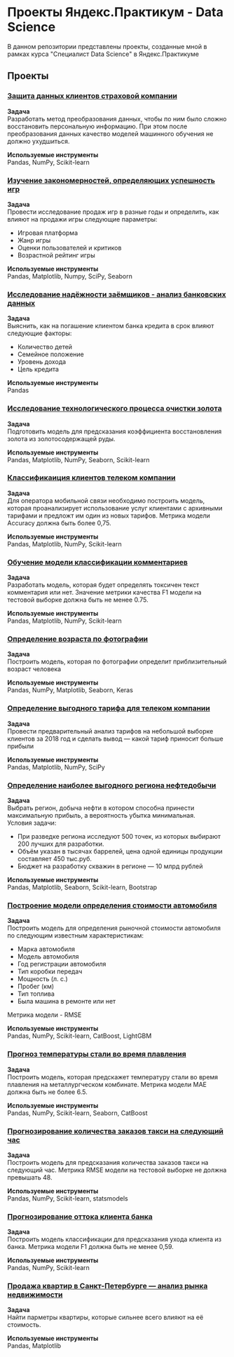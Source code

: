 # Проекты Яндекс.Практикум - Data Science

В данном репозитории представлены проекты, созданные мной в рамках курса "Специалист Data Science" в Яндекс.Практикуме

## Проекты

### [Защита данных клиентов страховой компании](https://github.com/Chap88/Practicum/tree/1884c51724fc49449ae2106a25b727e0f16e41c0/%D0%97%D0%B0%D1%89%D0%B8%D1%82%D0%B0%20%D0%B4%D0%B0%D0%BD%D0%BD%D1%8B%D1%85%20%D0%BA%D0%BB%D0%B8%D0%B5%D0%BD%D1%82%D0%BE%D0%B2%20%D1%81%D1%82%D1%80%D0%B0%D1%85%D0%BE%D0%B2%D0%BE%D0%B9%20%D0%BA%D0%BE%D0%BC%D0%BF%D0%B0%D0%BD%D0%B8%D0%B8)
**Задача**<br>
Разработать метод преобразования данных, чтобы по ним было сложно восстановить персональную информацию. При этом после преобразования данных качество моделей машинного обучения не должно ухудшиться.

**Используемые инструменты**<br>
Pandas, NumPy, Scikit-learn

### [Изучение закономерностей, определяющих успешность игр](https://github.com/Chap88/Practicum/tree/6229a7462bbc8315711df36e3e3956962c9521c5/%D0%98%D0%B7%D1%83%D1%87%D0%B5%D0%BD%D0%B8%D0%B5%20%D0%B7%D0%B0%D0%BA%D0%BE%D0%BD%D0%BE%D0%BC%D0%B5%D1%80%D0%BD%D0%BE%D1%81%D1%82%D0%B5%D0%B9%2C%20%D0%BE%D0%BF%D1%80%D0%B5%D0%B4%D0%B5%D0%BB%D1%8F%D1%8E%D1%89%D0%B8%D1%85%20%D1%83%D1%81%D0%BF%D0%B5%D1%88%D0%BD%D0%BE%D1%81%D1%82%D1%8C%20%D0%B8%D0%B3%D1%80)
**Задача**<br>
Провести исследование продаж игр в разные годы и определить, как влияют на продажи игры следующие параметры:
- Игровая платформа
- Жанр игры
- Оценки пользователей и критиков
- Возрастной рейтинг игры

**Используемые инструменты**<br>
Pandas, Matplotlib, Numpy, SciPy, Seaborn

### [Исследование надёжности заёмщиков - анализ банковских данных](https://github.com/Chap88/Practicum/tree/2df776053d52f91dad17f6a643613b77db426249/%D0%98%D1%81%D1%81%D0%BB%D0%B5%D0%B4%D0%BE%D0%B2%D0%B0%D0%BD%D0%B8%D0%B5%20%D0%BD%D0%B0%D0%B4%D1%91%D0%B6%D0%BD%D0%BE%D1%81%D1%82%D0%B8%20%D0%B7%D0%B0%D1%91%D0%BC%D1%89%D0%B8%D0%BA%D0%BE%D0%B2%20-%20%D0%B0%D0%BD%D0%B0%D0%BB%D0%B8%D0%B7%20%D0%B1%D0%B0%D0%BD%D0%BA%D0%BE%D0%B2%D1%81%D0%BA%D0%B8%D1%85%20%D0%B4%D0%B0%D0%BD%D0%BD%D1%8B%D1%85)
**Задача**<br>
Выяснить, как на погашение клиентом банка кредита в срок влияют следующие факторы:
- Количество детей
- Семейное положение
- Уровень дохода
- Цель кредита

**Используемые инструменты**<br>
Pandas

### [Исследование технологического процесса очистки золота](https://github.com/Chap88/Practicum/tree/fcb4c5230e75a19c45231537f4d7603d89cb5bb9/%D0%98%D1%81%D1%81%D0%BB%D0%B5%D0%B4%D0%BE%D0%B2%D0%B0%D0%BD%D0%B8%D0%B5%20%D1%82%D0%B5%D1%85%D0%BD%D0%BE%D0%BB%D0%BE%D0%B3%D0%B8%D1%87%D0%B5%D1%81%D0%BA%D0%BE%D0%B3%D0%BE%20%D0%BF%D1%80%D0%BE%D1%86%D0%B5%D1%81%D1%81%D0%B0%20%D0%BE%D1%87%D0%B8%D1%81%D1%82%D0%BA%D0%B8%20%D0%B7%D0%BE%D0%BB%D0%BE%D1%82%D0%B0)
**Задача**<br>
Подготовить модель для предсказания коэффициента восстановления золота из золотосодержащей руды.

**Используемые инструменты**<br>
Pandas, Matplotlib, NumPy, Seaborn, Scikit-learn

### [Классификаиция клиентов телеком компании](https://github.com/Chap88/Practicum/tree/3337ad35bdb0c5cfb879609464253df8fd5e93e5/%D0%9A%D0%BB%D0%B0%D1%81%D1%81%D0%B8%D1%84%D0%B8%D0%BA%D0%B0%D0%B8%D1%86%D0%B8%D1%8F%20%D0%BA%D0%BB%D0%B8%D0%B5%D0%BD%D1%82%D0%BE%D0%B2%20%D1%82%D0%B5%D0%BB%D0%B5%D0%BA%D0%BE%D0%BC%20%D0%BA%D0%BE%D0%BC%D0%BF%D0%B0%D0%BD%D0%B8%D0%B8)
**Задача**<br>
Для оператора мобильной связи необходимо построить модель, которая проанализирует использование услуг клиентами с архивными тарифами и предложт им один из новых тарифов. Метрика модели Accuracy должна быть более 0,75.

**Используемые инструменты**<br>
Pandas, Matplotlib, NumPy, Scikit-learn

### [Обучение модели классификации комментариев](https://github.com/Chap88/Practicum/tree/112b3e398bf7475e9431eed70163284b190f35e3/%D0%9E%D0%B1%D1%83%D1%87%D0%B5%D0%BD%D0%B8%D0%B5%20%D0%BC%D0%BE%D0%B4%D0%B5%D0%BB%D0%B8%20%D0%BA%D0%BB%D0%B0%D1%81%D1%81%D0%B8%D1%84%D0%B8%D0%BA%D0%B0%D1%86%D0%B8%D0%B8%20%D0%BA%D0%BE%D0%BC%D0%BC%D0%B5%D0%BD%D1%82%D0%B0%D1%80%D0%B8%D0%B5%D0%B2)
**Задача**<br>
Разработать модель, которая будет определять токсичен текст комментария или нет. Значение метрики качества F1 модели на тестовой выборке должна быть не менее 0.75.

**Используемые инструменты**<br>
Pandas, Matplotlib, NumPy, Scikit-learn

### [Определение возраста по фотографии](https://github.com/Chap88/Practicum/tree/b7794ecf858bdee23f3886d8d8228fdc6ac45328/%D0%9E%D0%BF%D1%80%D0%B5%D0%B4%D0%B5%D0%BB%D0%B5%D0%BD%D0%B8%D0%B5%20%D0%B2%D0%BE%D0%B7%D1%80%D0%B0%D1%81%D1%82%D0%B0%20%D0%BF%D0%BE%20%D1%84%D0%BE%D1%82%D0%BE%D0%B3%D1%80%D0%B0%D1%84%D0%B8%D0%B8)
**Задача**<br>
Построить модель, которая по фотографии определит приблизительный возраст человека

**Используемые инструменты**<br>
Pandas, NumPy, Matplotlib, Seaborn, Keras

### [Определение выгодного тарифа для телеком компании](https://github.com/Chap88/Practicum/tree/4cdd489bd19384a90eeef98b36f5bb7f1540a36d/%D0%9E%D0%BF%D1%80%D0%B5%D0%B4%D0%B5%D0%BB%D0%B5%D0%BD%D0%B8%D0%B5%20%D0%B2%D1%8B%D0%B3%D0%BE%D0%B4%D0%BD%D0%BE%D0%B3%D0%BE%20%D1%82%D0%B0%D1%80%D0%B8%D1%84%D0%B0%20%D0%B4%D0%BB%D1%8F%20%D1%82%D0%B5%D0%BB%D0%B5%D0%BA%D0%BE%D0%BC%20%D0%BA%D0%BE%D0%BC%D0%BF%D0%B0%D0%BD%D0%B8%D0%B8)
**Задача**<br>
Провести предварительный анализ тарифов на небольшой выборке клиентов за 2018 год и сделать вывод — какой тариф приносит больше прибыли

**Используемые инструменты**<br>
Pandas, Matplotlib, NumPy, SciPy

### [Определение наиболее выгодного региона нефтедобычи](https://github.com/Chap88/Practicum/tree/907882e190a7444dbd7bbb65f4df11d1fd0bee4e/%D0%9E%D0%BF%D1%80%D0%B5%D0%B4%D0%B5%D0%BB%D0%B5%D0%BD%D0%B8%D0%B5%20%D0%BD%D0%B0%D0%B8%D0%B1%D0%BE%D0%BB%D0%B5%D0%B5%20%D0%B2%D1%8B%D0%B3%D0%BE%D0%B4%D0%BD%D0%BE%D0%B3%D0%BE%20%D1%80%D0%B5%D0%B3%D0%B8%D0%BE%D0%BD%D0%B0%20%D0%BD%D0%B5%D1%84%D1%82%D0%B5%D0%B4%D0%BE%D0%B1%D1%8B%D1%87%D0%B8)
**Задача**<br>
Выбрать регион, добыча нефти в котором способна принести максимальную прибыль, а вероятность убытка минимальная.<br>
Условия задачи:
- При разведке региона исследуют 500 точек, из которых выбирают 200 лучших для разработки.
- Объём указан в тысячах баррелей, цена одной единицы продукции составляет 450 тыс.руб.
- Бюджет на разработку скважин в регионе — 10 млрд рублей

**Используемые инструменты**<br>
Pandas, Matplotlib, Seaborn, Scikit-learn, Bootstrap

### [Построение модели определения стоимости автомобиля](https://github.com/Chap88/Practicum/tree/907882e190a7444dbd7bbb65f4df11d1fd0bee4e/%D0%9F%D0%BE%D1%81%D1%82%D1%80%D0%BE%D0%B5%D0%BD%D0%B8%D0%B5%20%D0%BC%D0%BE%D0%B4%D0%B5%D0%BB%D0%B8%20%D0%BE%D0%BF%D1%80%D0%B5%D0%B4%D0%B5%D0%BB%D0%B5%D0%BD%D0%B8%D1%8F%20%D1%81%D1%82%D0%BE%D0%B8%D0%BC%D0%BE%D1%81%D1%82%D0%B8%20%D0%B0%D0%B2%D1%82%D0%BE%D0%BC%D0%BE%D0%B1%D0%B8%D0%BB%D1%8F)
**Задача**<br>
Построить модель для определения рыночной стоимости автомобиля по следующим известным характеристикам:
- Марка автомобиля
- Модель автомобиля
- Год регистрации автомобиля
- Тип коробки передач
- Мощность (л. с.)
- Пробег (км)
- Тип топлива
- Была машина в ремонте или нет

Метрика модели - RMSE

**Используемые инструменты**<br>
Pandas, NumPy, Scikit-learn, CatBoost, LightGBM

### [Прогноз температуры стали во время плавления](https://github.com/Chap88/Practicum/tree/907882e190a7444dbd7bbb65f4df11d1fd0bee4e/%D0%9F%D1%80%D0%BE%D0%B3%D0%BD%D0%BE%D0%B7%20%D1%82%D0%B5%D0%BC%D0%BF%D0%B5%D1%80%D0%B0%D1%82%D1%83%D1%80%D1%8B%20%D1%81%D1%82%D0%B0%D0%BB%D0%B8%20%D0%B2%D0%BE%20%D0%B2%D1%80%D0%B5%D0%BC%D1%8F%20%D0%BF%D0%BB%D0%B0%D0%B2%D0%BB%D0%B5%D0%BD%D0%B8%D1%8F)
**Задача**<br>
Построить модель, которая предскажет температуру стали во время плавления на металлургческом комбинате. Метрика модели MAE должна быть не более 6.5.

**Используемые инструменты**<br>
Pandas, NumPy, Scikit-learn, Seaborn, CatBoost

### [Прогнозирование количества заказов такси на следующий час](https://github.com/Chap88/Practicum/tree/907882e190a7444dbd7bbb65f4df11d1fd0bee4e/%D0%9F%D1%80%D0%BE%D0%B3%D0%BD%D0%BE%D0%B7%D0%B8%D1%80%D0%BE%D0%B2%D0%B0%D0%BD%D0%B8%D0%B5%20%D0%BA%D0%BE%D0%BB%D0%B8%D1%87%D0%B5%D1%81%D1%82%D0%B2%D0%B0%20%D0%B7%D0%B0%D0%BA%D0%B0%D0%B7%D0%BE%D0%B2%20%D1%82%D0%B0%D0%BA%D1%81%D0%B8%20%D0%BD%D0%B0%20%D1%81%D0%BB%D0%B5%D0%B4%D1%83%D1%8E%D1%89%D0%B8%D0%B9%20%D1%87%D0%B0%D1%81)
**Задача**<br>
Построить модель для предсказания количества заказов такси на следующий час. Метрика RMSE модели на тестовой выборке не должна превышать 48.

**Используемые инструменты**<br>
Pandas, NumPy, Scikit-learn, statsmodels

### [Прогнозирование оттока клиента банка](https://github.com/Chap88/Practicum/tree/907882e190a7444dbd7bbb65f4df11d1fd0bee4e/%D0%9F%D1%80%D0%BE%D0%B3%D0%BD%D0%BE%D0%B7%D0%B8%D1%80%D0%BE%D0%B2%D0%B0%D0%BD%D0%B8%D0%B5%20%D0%BE%D1%82%D1%82%D0%BE%D0%BA%D0%B0%20%D0%BA%D0%BB%D0%B8%D0%B5%D0%BD%D1%82%D0%B0%20%D0%B1%D0%B0%D0%BD%D0%BA%D0%B0)
**Задача**<br>
Построить модель классификации для предсказания ухода клиента из банка. Метрика модели F1 должна быть не менее 0,59.

**Используемые инструменты**<br>
Pandas, NumPy, Scikit-learn

### [Продажа квартир в Санкт-Петербурге — анализ рынка недвижимости](https://github.com/Chap88/Practicum/tree/907882e190a7444dbd7bbb65f4df11d1fd0bee4e/%D0%9F%D1%80%D0%BE%D0%B4%D0%B0%D0%B6%D0%B0%20%D0%BA%D0%B2%D0%B0%D1%80%D1%82%D0%B8%D1%80%20%D0%B2%20%D0%A1%D0%B0%D0%BD%D0%BA%D1%82-%D0%9F%D0%B5%D1%82%D0%B5%D1%80%D0%B1%D1%83%D1%80%D0%B3%D0%B5%20%E2%80%94%20%D0%B0%D0%BD%D0%B0%D0%BB%D0%B8%D0%B7%20%D1%80%D1%8B%D0%BD%D0%BA%D0%B0%20%D0%BD%D0%B5%D0%B4%D0%B2%D0%B8%D0%B6%D0%B8%D0%BC%D0%BE%D1%81%D1%82%D0%B8)
**Задача**<br>
Найти парметры квартиры, которые сильнее всего влияют на её стоимость.

**Используемые инструменты**<br>
Pandas, Matplotlib




